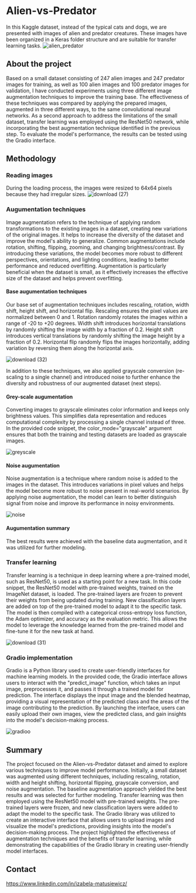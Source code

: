 # Alien-vs-Predator
In this Kaggle dataset, instead of the typical cats and dogs, we are presented with images of alien and predator creatures. These images have been organized in a Keras folder structure and are suitable for transfer learning tasks.
![alien_predator](https://github.com/IzabelMatusiewicz/Alien-vs-Predator/assets/101067795/c5458a39-a12e-492c-ae1c-75ff96e2a9bd)

## About the project
Based on a small dataset consisting of 247 alien images and 247 predator images for training, as well as 100 alien images and 100 predator images for validation, I have conducted experiments using three different image augmentation techniques to improve the training base. The effectiveness of these techniques was compared by applying the prepared images, augmented in three different ways, to the same convolutional neural networks.
As a second approach to address the limitations of the small dataset, transfer learning was employed using the ResNet50 network, while incorporating the best augmentation technique identified in the previous step.
To evaluate the model's performance, the results can be tested using the Gradio interface.

## Methodology
### Reading images
During the loading process, the images were resized to 64x64 pixels because they had irregular sizes.
![download (27)](https://github.com/IzabelMatusiewicz/Alien-vs-Predator/assets/101067795/95d14408-9e94-4a0a-922e-5cb60b69463d)

### Augumentation techniques
Image augmentation refers to the technique of applying random transformations to the existing images in a dataset, creating new variations of the original images. It helps to increase the diversity of the dataset and improve the model's ability to generalize. Common augmentations include rotation, shifting, flipping, zooming, and changing brightness/contrast. By introducing these variations, the model becomes more robust to different perspectives, orientations, and lighting conditions, leading to better performance and reduced overfitting. Augmentation is particularly beneficial when the dataset is small, as it effectively increases the effective size of the dataset and helps prevent overfitting.

#### Base augumentation techniques
Our base set of augmentation techniques includes rescaling, rotation, width shift, height shift, and horizontal flip. 
Rescaling ensures the pixel values are normalized between 0 and 1. Rotation randomly rotates the images within a range of -20 to +20 degrees. Width shift introduces horizontal translations by randomly shifting the image width by a fraction of 0.2. Height shift introduces vertical translations by randomly shifting the image height by a fraction of 0.2. Horizontal flip randomly flips the images horizontally, adding variation by reversing them along the horizontal axis. 

![download (32)](https://github.com/IzabelMatusiewicz/Alien-vs-Predator/assets/101067795/da1a04fa-f80f-45bf-87ea-046ffd35919b)

In addition to these techniques, we also applied grayscale conversion (re-scaling to a single channel) and introduced noise to further enhance the diversity and robustness of our augmented dataset (next steps).

#### Grey-scale augumentation
Converting images to grayscale eliminates color information and keeps only brightness values. This simplifies data representation and reduces computational complexity by processing a single channel instead of three. In the provided code snippet, the color_mode="grayscale" argument ensures that both the training and testing datasets are loaded as grayscale images.

![greyscale](https://github.com/IzabelMatusiewicz/Alien-vs-Predator/assets/101067795/e731a7df-15e3-4fb1-8ad2-d6f94b2d32ff)

#### Noise augumentation
Noise augmentation is a technique where random noise is added to the images in the dataset. This introduces variations in pixel values and helps the model become more robust to noise present in real-world scenarios. By applying noise augmentation, the model can learn to better distinguish signal from noise and improve its performance in noisy environments.

![noise](https://github.com/IzabelMatusiewicz/Alien-vs-Predator/assets/101067795/9ba41a82-da1b-426b-b29f-9b74953693ee)

#### Augumentation summary
The best results were achieved with the baseline data augmentation, and it was utilized for further modeling.

### Transfer learning
Transfer learning is a technique in deep learning where a pre-trained model, such as ResNet50, is used as a starting point for a new task. In this code snippet, the ResNet50 model with pre-trained weights, trained on the ImageNet dataset, is loaded. The pre-trained layers are frozen to prevent their weights from being updated during training. New classification layers are added on top of the pre-trained model to adapt it to the specific task. The model is then compiled with a categorical cross-entropy loss function, the Adam optimizer, and accuracy as the evaluation metric. This allows the model to leverage the knowledge learned from the pre-trained model and fine-tune it for the new task at hand.

![download (31)](https://github.com/IzabelMatusiewicz/Alien-vs-Predator/assets/101067795/77f4b3b3-c999-44e9-bcaa-84601cce98bd)

### Gradio implementation
Gradio is a Python library used to create user-friendly interfaces for machine learning models. In the provided code, the Gradio interface allows users to interact with the "predict_image" function, which takes an input image, preprocesses it, and passes it through a trained model for prediction. The interface displays the input image and the blended heatmap, providing a visual representation of the predicted class and the areas of the image contributing to the prediction. By launching the interface, users can easily upload their own images, view the predicted class, and gain insights into the model's decision-making process.

![gradioo](https://github.com/IzabelMatusiewicz/Alien-vs-Predator/assets/101067795/f0bc55c0-6f03-4cd4-83fd-239fa70c1141)

## Summary
The project focused on the Alien-vs-Predator dataset and aimed to explore various techniques to improve model performance. Initially, a small dataset was augmented using different techniques, including rescaling, rotation, width and height shifting, horizontal flipping, grayscale conversion, and noise augmentation. The baseline augmentation approach yielded the best results and was selected for further modeling. Transfer learning was then employed using the ResNet50 model with pre-trained weights. The pre-trained layers were frozen, and new classification layers were added to adapt the model to the specific task. The Gradio library was utilized to create an interactive interface that allows users to upload images and visualize the model's predictions, providing insights into the model's decision-making process. The project highlighted the effectiveness of augmentation techniques and the benefits of transfer learning, while demonstrating the capabilities of the Gradio library in creating user-friendly model interfaces.

## Contact
https://www.linkedin.com/in/izabela-matusiewicz/
